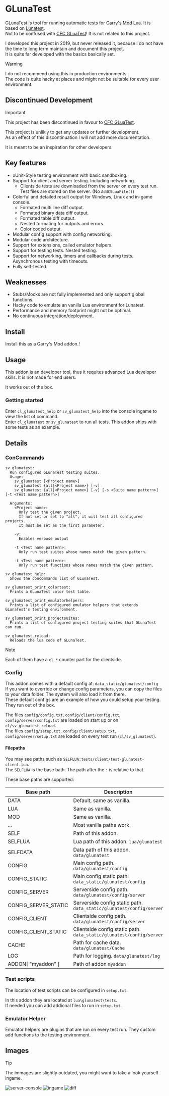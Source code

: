 # GLunaTest
GLunaTest is tool for running automatic tests for [Garry's Mod][] Lua. It is based on [Lunatest][].\
Not to be confused with [CFC GLuaTest][]! It is not related to this project.

I developed this project in 2019, but never released it, because I do not have the time to long term maintain and document this project.\
It is quite far developed with the basics basically set.

> [!WARNING]
> I do not recommend using this in production environments.\
> The code is quite hacky at places and might not be suitable for every user environment.


## Discontinued Development
> [!IMPORTANT]
> This project has been discontinued in favour to [CFC GLuaTest][].

This project is unlikly to get any updates or further development.\
As an effect of this discontinuation I will not add more documentation.

It is meant to be an inspiration for other developers.


## Key features
- xUnit-Style testing environment with basic sandboxing.
- Support for client and server testing. Including networking.
  - Clientside tests are downloaded from the server on every test run. Test files are stored on the server. (No `AddCSLuaFile()`)
- Colorful and detailed result output for Windows, Linux and in-game console.
  - Formated multi line diff output.
  - Formated binary data diff output.
  - Formated table diff output.
  - Nested formating for outputs and errors.
  - Color coded output.
- Modular config support with config networking.
- Modular code architecture.
- Support for extensions, called emulator helpers.
- Support for testing tests. Nested testing.
- Support for networking, timers and callbacks during tests. Asynchronous testing with timeouts.
- Fully self-tested.


## Weaknesses
- Stubs/Mocks are not fully implemented and only support global functions.
- Hacky code to emulate an vanilla Lua environment for Lunatest.
- Performance and memory footprint might not be optimal.
- No continuous integration/deployment.


## Install
Install this as a Garry's Mod addon.!


## Usage
This addon is an developer tool, thus it requites advanced Lua developer skills. It is not made for end users.

It works out of the box.

### Getting started
Enter `cl_glunatest_help` or `sv_glunatest_help` into the console ingame to view the list of command.\
Enter `cl_glunatest` or `sv_glunatest` to run all tests. This addon ships with some tests as an example.


## Details

### ConCommands
```
sv_glunatest:
  Run configured GLunaTest testing suites.
  Usage:
    sv_glunatest [<Project name>]
    sv_glunatest {all|<Project name>} [-v]
    sv_glunatest {all|<Project name>} [-v] [-s <Suite name pattern>] [-t <Test name pattern>]
  
  Arguments:
    <Project name>:
      Only test the given project.
      If not set or set to "all", it will test all configured projects.
      It must be set as the first parameter.
  
    -v:
      Enables verbose output
  
    -t <Test name pattern>:
      Only run test suites whose names match the given pattern.
  
    -t <Test name pattern>:
      Only run test functions whose names match the given pattern.

sv_glunatest_help:
  Shows the concommands list of GLunaTest.

sv_glunatest_print_colortest:
  Prints a GLunaTest color test table.

sv_glunatest_print_emulatorhelpers:
  Prints a list of configured emulator helpers that extends GLunaTest's testing environment.

sv_glunatest_print_projectsuites:
  Prints a list of configured project testing suites that GLunaTest can run.

sv_glunatest_reload:
  Reloads the lua code of GLunaTest.
```
> [!NOTE]
> Each of them have a `cl_*` counter part for the clientside.

### Config
This addon comes with a default config at: `data_static/glunatest/config`\
If you want to override or change config parameters, you can copy the files to your data folder. The system will also load it from there.\
These default configs are an example of how you could setup your testing. They run out of the box.

The files `config/config.txt`, `config/client/config.txt`, `config/server/config.txt` are loaded on start up or on `cl/sv_glunatest_reload`.\
The files `config/setup.txt`, `config/client/setup.txt`, `config/server/setup.txt` are loaded on every test run (`cl/sv_glunatest`).

#### Filepaths
You may see paths such as `SELFLUA:tests/client/test-glunatest-client.lua`.\
The `SELFLUA` is the base bath. The path after the `:` is relative to that. 

These base paths are supported:

| Base path | Description |
| --------- | ----------- |
| DATA | Default, same as vanilla. |
| LUA | Same as vanilla. |
| MOD | Same as vanilla. |
| ... | Most vanilla paths work. |
| SELF | Path of this addon. |
| SELFLUA | Lua path of this addon. `lua/glunatest` |
| SELFDATA | Data path of this addon. `data/glunatest` |
| CONFIG | Main config path. `data/glunatest/config` |
| CONFIG_STATIC | Main config static path. `data_static/glunatest/config` |
| CONFIG_SERVER | Serverside config path. `data/glunatest/config/server` |
| CONFIG_SERVER_STATIC | Serverside config static path. `data_static/glunatest/config/server` |
| CONFIG_CLIENT | Clientside config path. `data/glunatest/config/server` |
| CONFIG_CLIENT_STATIC | Clientside config static path. `data_static/glunatest/config/server` |
| CACHE | Path for cache data. `data/glunatest/Cache` |
| LOG | Path for logging. `data/glunatest/log` |
| ADDON[ "myaddon" ] | Path of addon `myaddon` |


### Test scripts
The location of test scripts can be configured in `setup.txt`.

In this addon they are located at `lua\glunatest\tests`.\
If needed you can add addional files to run in `setup.txt`.


### Emulator Helper
Emulator helpers are plugins that are run on every test run. They custom add functions to the testing environment.


## Images
> [!TIP]
> The immages are slightly outdated, you might want to take a look yourself ingame.

![server-console](https://github.com/user-attachments/assets/f9a6937e-7a5c-44ab-83e9-bd548b25edbe)
![ingame](https://github.com/user-attachments/assets/5f4c4a8c-5bad-4ecb-82bb-46b363594e5f)
![diff](https://github.com/user-attachments/assets/ab4f4206-3b4b-4841-afe6-77d30ab55e48)


[Garry's Mod]: <http://garrysmod.com/>
[Lunatest]: <https://github.com/silentbicycle/lunatest>
[CFC GLuaTest]: <https://github.com/CFC-Servers/GLuaTest>
